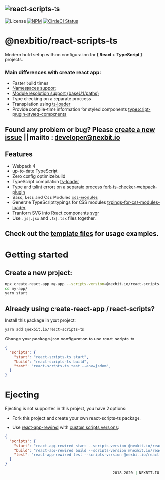 ## ![react-scripts-ts](template/src/assets/react-ts.png)


![License](https://img.shields.io/github/license/nexbitio/react-scripts-ts.svg)
[![NPM](https://img.shields.io/npm/v/@nexbit.io/react-scripts-ts.svg)](https://www.npmjs.com/package/@nexbit.io/react-scripts-ts)
[![CircleCI Status](https://circleci.com/gh/nexbitio/react-scripts-ts.svg?style=shield&circle-token=:circle-token)](https://circleci.com/gh/nexbitio/react-scripts-ts)


# @nexbitio/react-scripts-ts

Modern build setup with no configuration for <b> [ React + TypeScript ] </b>projects.

### Main differences with create react app:

- [Faster build times](https://github.com/nexbitio/react-scripts-ts/issues/7#issue-394549780)
- [Namespaces support](https://www.typescriptlang.org/docs/handbook/namespaces.html)
- [Module resolution support (baseUrl/paths)](https://www.typescriptlang.org/docs/handbook/module-resolution.html)
- Type checking	on a separate proccess
- Transpilation using [ts-loader](https://github.com/TypeStrong/ts-loader)
- Provide compile-time information for styled components [typescript-plugin-styled-components](https://github.com/Igorbek/typescript-plugin-styled-components)

## Found any problem or bug? Please [create a new issue](https://github.com/nexbitio/react-scripts-ts/issues) || mailto : developer@nexbit.io

## Features
- Webpack 4
- up-to-date TypeScript
- Zero config optimize build
- TypeScript compilation [ts-loader](https://github.com/TypeStrong/ts-loader)
- Type and tslint errors on a separate process [fork-ts-checker-webpack-plugin](https://github.com/Realytics/fork-ts-checker-webpack-plugin)
- Sass, Less and Css Modules [css-modules](https://github.com/css-modules/css-modules)
- Generate TypeScript typings for CSS modules [typings-for-css-modules-loader](https://github.com/nexbitio/typings-for-css-modules-loader)
- Tranform SVG into React components [svgr](https://github.com/smooth-code/svgr)
- Use `.js|.jsx` and `.ts|.tsx` files together.


## Check out the [template files](template) for usage examples.

# Getting started

## Create a new project:

```bash
npx create-react-app my-app --scripts-version=@nexbit.io/react-scripts-ts
cd my-app/
yarn start
```
 

## Already using create-react-app / react-scripts?

Install this package in yout project:

```bash
yarn add @nexbit.io/react-scripts-ts
```

Change your package.json configuration to use react-scripts-ts

```json
{
  "scripts": {
    "start": "react-scripts-ts start",
    "build": "react-scripts-ts build",
    "test": "react-scripts-ts test --env=jsdom",
  }
}
```

# Ejecting

Ejecting is not supported in this project, you have 2 options:

- Fork this project and create your own react-scripts-ts package.

- Use [react-app-rewired](https://github.com/timarney/react-app-rewired) with [custom scripts versions](https://github.com/timarney/react-app-rewired#2-custom-scripts-versions):

```json
{
  "scripts": {
    "start": "react-app-rewired start --scripts-version @nexbit.io/react-scripts-ts",
    "build": "react-app-rewired build --scripts-version @nexbit.io/react-scripts-ts",
    "test": "react-app-rewired test --scripts-version @nexbit.io/react-scripts-ts --env=jsdom"
  }
}
```

```bash
                                                 2018-2020 | NEXBIT.IO Ltd.
```

